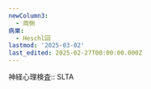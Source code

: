 ```yaml
---
newColumn3:
  - 両側
病巣:
  - Heschl回
lastmod: '2025-03-02'
last_edited: 2025-02-27T00:00:00.000Z
---
```


神経心理検査:: SLTA
